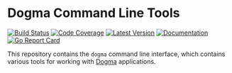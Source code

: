 # Dogma Command Line Tools

[![Build Status](https://github.com/dogmatiq/dogmacli/workflows/CI/badge.svg)](https://github.com/dogmatiq/dogmacli/actions?workflow=CI)
[![Code Coverage](https://img.shields.io/codecov/c/github/dogmatiq/dogmacli/master.svg)](https://codecov.io/github/dogmatiq/dogmacli)
[![Latest Version](https://img.shields.io/github/tag/dogmatiq/dogmacli.svg?label=semver)](https://semver.org)
[![Documentation](https://img.shields.io/badge/go.dev-reference-007d9c)](https://pkg.go.dev/github.com/dogmatiq/dogmacli)
[![Go Report Card](https://goreportcard.com/badge/github.com/dogmatiq/dogmacli)](https://goreportcard.com/report/github.com/dogmatiq/dogmacli)

This repository contains the `dogma` command line interface, which contains
various tools for working with [Dogma](https://github.com/dogmatiq/dogma)
applications.

